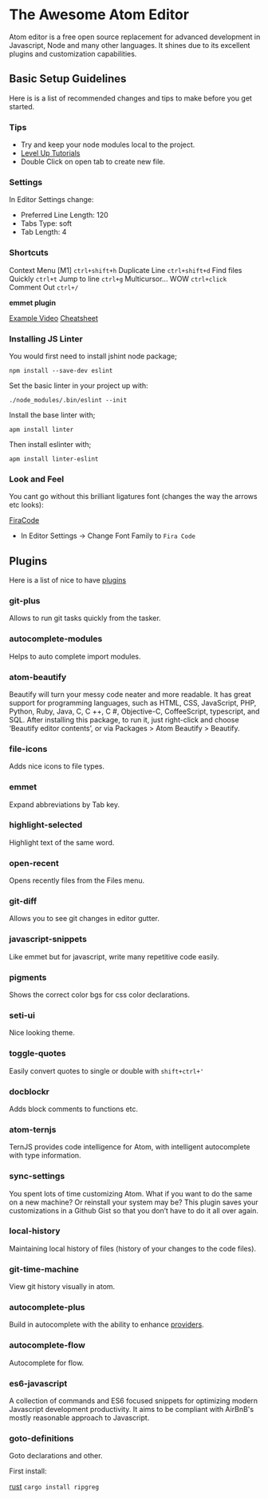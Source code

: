 # The Awesome Atom Editor #

Atom editor is a free open source replacement for advanced development in Javascript, Node and many other languages. It shines due to its excellent plugins and customization capabilities.

## Basic Setup Guidelines ##

Here is is a list of recommended changes and tips to make before you get started.

### Tips ###

- Try and keep your node modules local to the project.
- [Level Up Tutorials](https://www.youtube.com/watch?v=ZnzLPIhMJnws)
- Double Click on open tab to create new file.

### Settings ###

In Editor Settings change:

- Preferred Line Length: 120
- Tabs Type: soft
- Tab Length: 4

### Shortcuts ###

Context Menu [M1] `ctrl+shift+h`
Duplicate Line `ctrl+shift+d`
Find files Quickly `ctrl+t`
Jump to line `ctrl+g`
Multicursor... WOW `ctrl+click`
Comment Out `ctrl+/`

**emmet plugin**

[Example Video](https://www.youtube.com/watch?v=BQurqKG6nGY)
[Cheatsheet](http://docs.emmet.io/cheat-sheet/)

### Installing JS Linter ##

You would first need to install jshint node package;

    npm install --save-dev eslint 

Set the basic linter in your project up with:

    ./node_modules/.bin/eslint --init

Install the base linter with;

    apm install linter

Then install eslinter with;

    apm install linter-eslint

### Look and Feel ###

You cant go without this brilliant ligatures font (changes the way the arrows etc looks):

[FiraCode](https://github.com/tonsky/FiraCode)

- In Editor Settings -> Change Font Family to `Fira Code` 

## Plugins ##

Here is a list of nice to have [plugins](http://www.hongkiat.com/blog/useful-atom-packages/)

### git-plus ###

Allows to run git tasks quickly from the tasker.

### autocomplete-modules ###

Helps to auto complete import modules.

### atom-beautify ###

Beautify will turn your messy code neater and more readable. It has great support for programming languages, such as HTML, CSS, JavaScript, PHP, Python, Ruby, Java, C, C ++, C #, Objective-C, CoffeeScript, typescript, and SQL. After installing this package, to run it, just right-click and choose ‘Beautify editor contents’, or via Packages > Atom Beautify > Beautify.

### file-icons ###

Adds nice icons to file types.

### emmet ###

Expand abbreviations by Tab key.

### highlight-selected ###

Highlight text of the same word.

### open-recent ###

Opens recently files from the Files menu.

### git-diff ###

Allows you to see git changes in editor gutter.

### javascript-snippets ###

Like emmet but for javascript, write many repetitive code easily.

### pigments ###

Shows the correct color bgs for css color declarations.

### seti-ui ###

Nice looking theme.

### toggle-quotes ###

Easily convert quotes to single or double with `shift+ctrl+'`

### docblockr ###

Adds block comments to functions etc.

### atom-ternjs ###

TernJS provides code intelligence for Atom, with intelligent autocomplete with type information.

### sync-settings ###

You spent lots of time customizing Atom. What if you want to do the same on a new machine? Or reinstall your system may be? This plugin saves your customizations in a Github Gist so that you don’t have to do it all over again.

### local-history ###

Maintaining local history of files (history of your changes to the code files).

### git-time-machine ###

View git history visually in atom.

### autocomplete-plus ###

Build in autocomplete with the ability to enhance [providers](https://github.com/atom/autocomplete-plus/wiki/Autocomplete-Providers).

### autocomplete-flow ###

Autocomplete for flow.

### es6-javascript ###

A collection of commands and ES6 focused snippets for optimizing modern Javascript development productivity. It aims to be compliant with AirBnB's mostly reasonable approach to Javascript.

### goto-definitions ###

Goto declarations and other.

First install:

[rust](https://www.rust-lang.org/en-US/install.html)
`cargo install ripgreg`